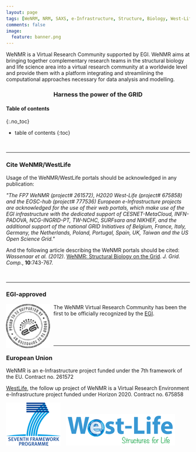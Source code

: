 ```yaml
---
layout: page
tags: [WeNRM, NRM, SAXS, e-Infrastructure, Structure, Biology, West-Life, EU, EGI, 7framework, Grid]
comments: false
image:
  feature: banner.png
---
```


WeNMR  is a Virtual Research Community supported by EGI. WeNMR aims at bringing together complementary research teams in the structural biology and life science area into a virtual research community at a worldwide level and provide them with a platform integrating and streamlining the computational approaches necessary for data analysis and modelling.

<div style="text-align:center; width:100%;">
  <h3>Harness the power of the GRID</h3>
</div>

#### Table of contents
{:.no_toc}
* table of contents
{:toc}

<br>
<HR>

### Cite WeNMR/WestLife

Usage of the WeNMR/WestLife portals should be acknowledged in any publication:

*"The FP7 WeNMR (project# 261572), H2020 West-Life (project# 675858) and the EOSC-hub (project# 777536) European e-Infrastructure projects are acknowledged for the use of their web portals, which make use of the EGI infrastructure with the dedicated support of CESNET-MetaCloud, INFN-PADOVA, NCG-INGRID-PT, TW-NCHC, SURFsara and NIKHEF, and the additional support of the national GRID Initiatives of Belgium, France, Italy, Germany, the Netherlands, Poland, Portugal, Spain, UK, Taiwan and the US Open Science Grid."*

And the following article describing the WeNMR portals should be cited:
<br>
*Wassenaar et al. (2012)*. <a href="http://link.springer.com/article/10.1007%2Fs10723-012-9246-z" target="_blank">WeNMR: Structural Biology on the Grid</a>. *J. Grid. Comp.*, **10**:743-767.

<br>
<HR>


### EGI-approved

<div style="width:120px; height:120px; float:left; padding-right: 10px; padding-bottom:15px;">
  <img src="/images/egi-stamp.png" alt="EGI approved" title="EGI approved"/>
</div>
The WeNMR Virtual Research Community has been the first to be officially recognized by the <a href="http://www.egi.eu/" target="_blank">EGI</a>.

<br><br><br>
<HR>


### European Union

WeNMR is an e-Infrastructure project funded under the 7th framework of the EU. Contract no. 261572

<a href="http://www.west-life.eu/" target="_blank">WestLife</a>, the follow up project of WeNMR is a Virtual Research Environment e-Infrastructure project funded under Horizon 2020. Contract no. 675858

<img src="/images/7thframework-small.png" alt="7thframework logo" title="7thframework logo" />
<img src="/images/West-Life_logo.png" alt="West-Life logo" title="West-Life logo" style="padding-left: 10px;"/>
